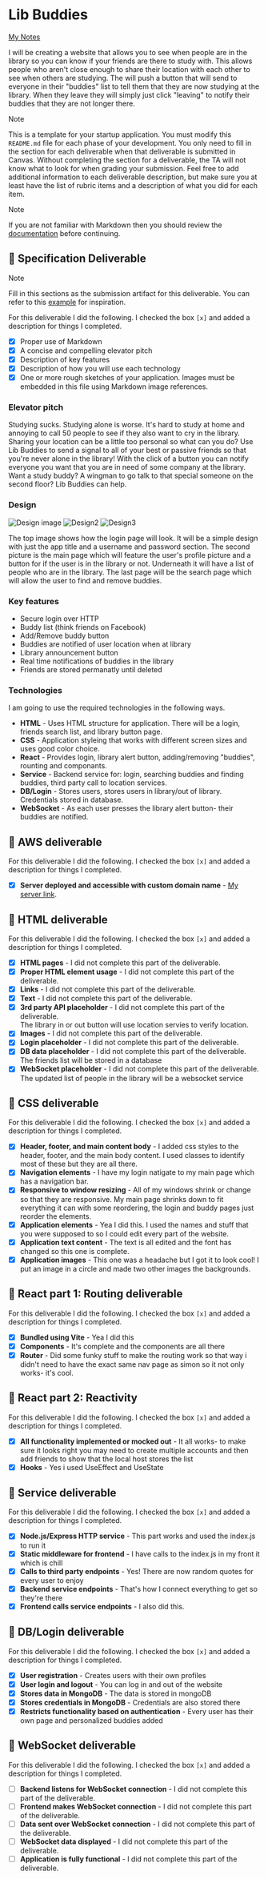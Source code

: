 # Lib Buddies


[My Notes](notes.md)

I will be creating a website that allows you to see when people are in the library so you can know if your friends are there to study with. This allows people who aren't close enough to share their location with each other to see when others are studying. The will push a button that will send to everyone in their "buddies" list to tell them that they are now studying at the library. When they leave they will simply just click "leaving" to notify their buddies that they are not longer there. 



> [!NOTE]
>  This is a template for your startup application. You must modify this `README.md` file for each phase of your development. You only need to fill in the section for each deliverable when that deliverable is submitted in Canvas. Without completing the section for a deliverable, the TA will not know what to look for when grading your submission. Feel free to add additional information to each deliverable description, but make sure you at least have the list of rubric items and a description of what you did for each item.

> [!NOTE]
>  If you are not familiar with Markdown then you should review the [documentation](https://docs.github.com/en/get-started/writing-on-github/getting-started-with-writing-and-formatting-on-github/basic-writing-and-formatting-syntax) before continuing.

## 🚀 Specification Deliverable

> [!NOTE]
>  Fill in this sections as the submission artifact for this deliverable. You can refer to this [example](https://github.com/webprogramming260/startup-example/blob/main/README.md) for inspiration.

For this deliverable I did the following. I checked the box `[x]` and added a description for things I completed.

- [x] Proper use of Markdown
- [x] A concise and compelling elevator pitch
- [x] Description of key features
- [x] Description of how you will use each technology
- [x] One or more rough sketches of your application. Images must be embedded in this file using Markdown image references.

### Elevator pitch

Studying sucks. Studying alone is worse. It's hard to study at home and annoying to call 50 people to see if they also want to cry in the library. Sharing your location can be a little too personal so what can you do? Use Lib Buddies to send a signal to all of your best or passive friends so that you're never alone in the library! With the click of a button you can notify everyone you want that you are in need of some company at the library. Want a study buddy? A wingman to go talk to that special someone on the second floor? Lib Buddies can help. 

### Design

![Design image](IMG_2846.png)
![Design2](IMG_2847.png)
![Design3](IMG_2848.png)

The top image shows how the login page will look. It will be a simple design with just the app title and a username and password section. The second picture is the main page which will feature the user's profile picture and a button for if the user is in the library or not. Underneath it will have a list of people who are in the library. The last page will be the search page which will allow the user to find and remove buddies. 


### Key features

- Secure login over HTTP
- Buddy list (think friends on Facebook)
- Add/Remove buddy button
- Buddies are notified of user location when at library
- Library announcement button
- Real time notifications of buddies in the library
- Friends are stored permanatly until deleted

### Technologies

I am going to use the required technologies in the following ways.

- **HTML** - Uses HTML structure for application. There will be a login, friends search list, and library button page.
- **CSS** - Application styleing that works with different screen sizes and uses good color choice.
- **React** - Provides login, library alert button, adding/removing "buddies", rounting and componants.
- **Service** - Backend service for: login, searching buddies and finding buddies, third party call to location services.
- **DB/Login** - Stores users, stores users in library/out of library. Credentials stored in database.
- **WebSocket** - As each user presses the library alert button- their buddies are notified. 

## 🚀 AWS deliverable

For this deliverable I did the following. I checked the box `[x]` and added a description for things I completed.

- [x] **Server deployed and accessible with custom domain name** - [My server link](https://libbuddies.click).

## 🚀 HTML deliverable

For this deliverable I did the following. I checked the box `[x]` and added a description for things I completed.

- [x] **HTML pages** - I did not complete this part of the deliverable.
- [x] **Proper HTML element usage** - I did not complete this part of the deliverable.
- [x] **Links** - I did not complete this part of the deliverable.
- [x] **Text** - I did not complete this part of the deliverable.
- [x] **3rd party API placeholder** - I did not complete this part of the deliverable.  
    The library in or out button will use location servies to verify location.
- [x] **Images** - I did not complete this part of the deliverable.
- [x] **Login placeholder** - I did not complete this part of the deliverable.
- [x] **DB data placeholder** - I did not complete this part of the deliverable.
    The friends list will be stored in a database
- [x] **WebSocket placeholder** - I did not complete this part of the deliverable.
    The updated list of people in the library will be a websocket service

## 🚀 CSS deliverable

For this deliverable I did the following. I checked the box `[x]` and added a description for things I completed.

- [x] **Header, footer, and main content body** - I added css styles to the header, footer, and the main body content. I used classes to identify most of these but they are all there. 
- [x] **Navigation elements** - I have my login natigate to my main page which has a navigation bar.
- [x] **Responsive to window resizing** - All of my windows shrink or change so that they are responsive. My main page shrinks down to fit everything it can with some reordering, the login and buddy pages just reorder the elements.
- [x] **Application elements** - Yea I did this. I used the names and stuff that you were supposed to so I could edit every part of the website.
- [x] **Application text content** - The text is all edited and the font has changed so this one is complete.
- [x] **Application images** - This one was a headache but I got it to look cool! I put an image in a circle and made two other images the backgrounds.

## 🚀 React part 1: Routing deliverable

For this deliverable I did the following. I checked the box `[x]` and added a description for things I completed.

- [x] **Bundled using Vite** - Yea I did this
- [x] **Components** - It's complete and the components are all there
- [x] **Router** - Did some funky stuff to make the routing work so that way i didn't need to have the exact same nav page as simon so it not only works- it's cool. 

## 🚀 React part 2: Reactivity

For this deliverable I did the following. I checked the box `[x]` and added a description for things I completed.

- [x] **All functionality implemented or mocked out** - It all works- to make sure it looks right you may need to create multiple accounts and then add friends to show that the local host stores the list
- [x] **Hooks** - Yes i used UseEffect and UseState

## 🚀 Service deliverable

For this deliverable I did the following. I checked the box `[x]` and added a description for things I completed.

- [x] **Node.js/Express HTTP service** - This part works and used the index.js to run it
- [x] **Static middleware for frontend** - I have calls to the index.js in my front it which is chill
- [x] **Calls to third party endpoints** - Yes! There are now random quotes for every user to enjoy
- [x] **Backend service endpoints** - That's how I connect everything to get so they're there
- [x] **Frontend calls service endpoints** - I also did this.

## 🚀 DB/Login deliverable

For this deliverable I did the following. I checked the box `[x]` and added a description for things I completed.

- [x] **User registration** - Creates users  with their own profiles
- [x] **User login and logout** - You can log in and out of the website
- [x] **Stores data in MongoDB** - The data is stored in mongoDB
- [x] **Stores credentials in MongoDB** - Credentials are also stored there
- [x] **Restricts functionality based on authentication** - Every user has their own page and personalized buddies added

## 🚀 WebSocket deliverable

For this deliverable I did the following. I checked the box `[x]` and added a description for things I completed.

- [ ] **Backend listens for WebSocket connection** - I did not complete this part of the deliverable.
- [ ] **Frontend makes WebSocket connection** - I did not complete this part of the deliverable.
- [ ] **Data sent over WebSocket connection** - I did not complete this part of the deliverable.
- [ ] **WebSocket data displayed** - I did not complete this part of the deliverable.
- [ ] **Application is fully functional** - I did not complete this part of the deliverable.
